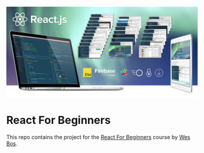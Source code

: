![React For Beginners](/react.png)

# React For Beginners

This repo contains the project for the [React For Beginners](https://reactforbeginners.com) course by [Wes Bos](https://github.com/wesbos).
